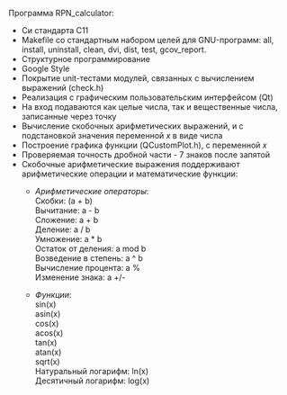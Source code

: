 Программа RPN_calculator:

- Си стандарта C11
- Makefile со стандартным набором целей для GNU-программ: all, install, uninstall, clean, dvi, dist, test, gcov_report.
- Структурное программирование
- Google Style
- Покрытие unit-тестами модулей, связанных с вычислением выражений (check.h)
- Реализация с графическим пользовательским интерфейсом (Qt)
- На вход подаваются как целые числа, так и вещественные числа, записанные через точку
- Вычисление скобочных арифметических выражений, и с подстановкой значения переменной _x_ в виде числа
- Построение графика функции (QCustomPlot.h), с переменной _x_
- Проверяемая точность дробной части - 7 знаков после запятой
- Скобочные арифметические выражения поддерживают арифметические операции и математические функции:
    - *Арифметические операторы*: \
        Скобки: (a + b) \
        Вычитание: a - b \
        Сложение: a + b \
        Деление: a / b \
        Умножение: a * b \
        Остаток от деления: a mod b \
        Возведение в степень: a ^ b \
        Вычисление процента: a % \
        Изменение знака: a +/-

    - *Функции*: \
        sin(x) \
        asin(x) \
        cos(x) \
        acos(x) \
        tan(x) \
        atan(x) \
        sqrt(x) \
        Натуральный логарифм: ln(x) \
        Десятичный логарифм: log(x)
